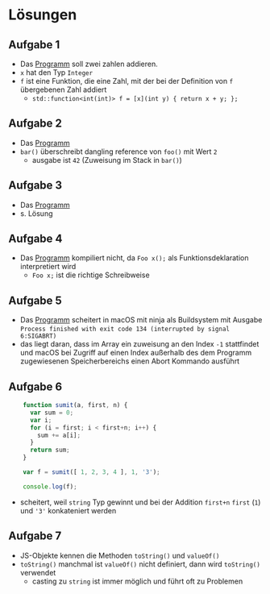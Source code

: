 # Lösungen
## Aufgabe 1

- Das [Programm](./a5_1.cpp) soll zwei zahlen addieren.
- `x` hat den Typ `Integer`
- `f` ist eine Funktion, die eine Zahl, mit der bei der Definition von `f` übergebenen Zahl addiert
  - `std::function<int(int)> f = [x](int y) { return x + y; };`

## Aufgabe 2

- Das [Programm](./a5_2.cpp) 
- `bar()` überschreibt dangling reference von `foo()` mit Wert `2`
  - ausgabe ist `42` (Zuweisung im Stack in `bar()`)

## Aufgabe 3

- Das [Programm](./a5_3.cpp)
- s. Lösung

## Aufgabe 4

- Das [Programm](./a5_4.cpp) kompiliert nicht, da `Foo x();` als Funktionsdeklaration interpretiert wird
  - `Foo x;` ist die richtige Schreibweise

## Aufgabe 5

- Das [Programm](./a5_5.cpp) scheitert in macOS mit ninja als Buildsystem mit Ausgabe `Process finished with exit code 134 (interrupted by signal 6:SIGABRT)`
- das liegt daran, dass im Array ein zuweisung an den Index `-1` stattfindet und macOS bei Zugriff auf einen Index außerhalb des dem Programm zugewiesenen Speicherbereichs einen Abort Kommando ausführt


## Aufgabe 6

```js
    function sumit(a, first, n) {
      var sum = 0;
      var i;
      for (i = first; i < first+n; i++) {
        sum += a[i];
      }
      return sum;
    }

    var f = sumit([ 1, 2, 3, 4 ], 1, '3');

    console.log(f);
```

- scheitert, weil `string` Typ gewinnt und bei der Addition `first+n` `first` (`1`) und `'3'` konkateniert werden

## Aufgabe 7

- JS-Objekte kennen die Methoden `toString()` und `valueOf()`
- `toString()` manchmal ist `valueOf()` nicht definiert, dann wird `toString()` verwendet
  - casting zu `string` ist immer möglich und führt oft zu Problemen
